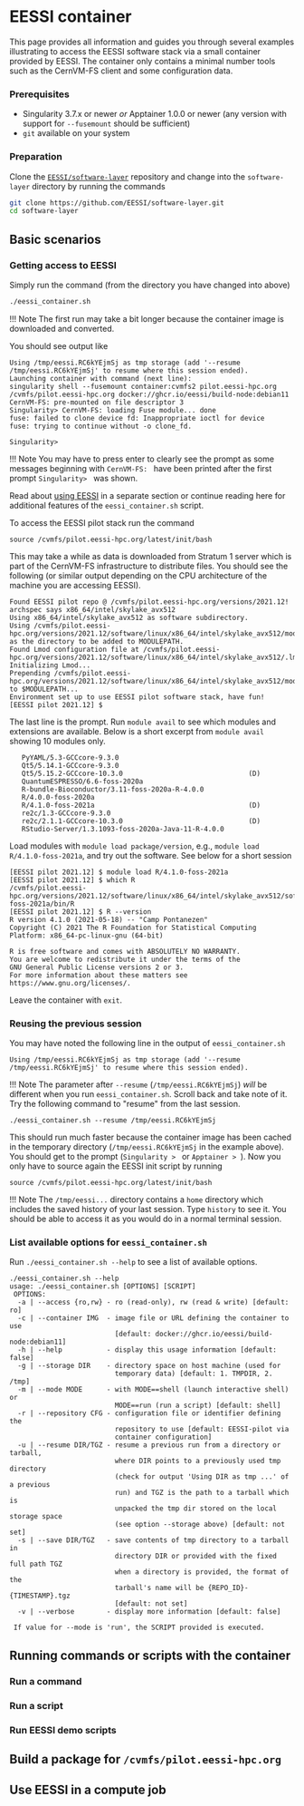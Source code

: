# EESSI container

This page provides all information and guides you through several examples
illustrating to access the EESSI software stack via a small container provided by
EESSI. The container only contains a minimal number tools such as the CernVM-FS
client and some configuration data.

### Prerequisites

- Singularity 3.7.x or newer _or_ Apptainer 1.0.0 or newer (any version with
  support for `--fusemount` should be sufficient)
- `git` available on your system

### Preparation

Clone the [`EESSI/software-layer`](https://github.com/EESSI/software-layer.git)
repository and change into the `software-layer` directory by running the commands
```bash
git clone https://github.com/EESSI/software-layer.git
cd software-layer
```

## Basic scenarios

### Getting access to EESSI

Simply run the command (from the directory you have changed into above)
```bash
./eessi_container.sh
```
!!! Note
    The first run may take a bit longer because the container image is
    downloaded and converted.

You should see output like
```
Using /tmp/eessi.RC6kYEjmSj as tmp storage (add '--resume /tmp/eessi.RC6kYEjmSj' to resume where this session ended).
Launching container with command (next line):
singularity shell --fusemount container:cvmfs2 pilot.eessi-hpc.org /cvmfs/pilot.eessi-hpc.org docker://ghcr.io/eessi/build-node:debian11
CernVM-FS: pre-mounted on file descriptor 3
Singularity> CernVM-FS: loading Fuse module... done
fuse: failed to clone device fd: Inappropriate ioctl for device
fuse: trying to continue without -o clone_fd.

Singularity>
```
!!! Note
    You may have to press enter to clearly see the prompt as some messages
    beginning with `CernVM-FS: ` have been printed after the first prompt
    `Singularity> ` was shown.

Read about [using EESSI](../../using_eessi) in a separate section or continue reading here
for additional features of the `eessi_container.sh` script.

To access the EESSI pilot stack run the command
```
source /cvmfs/pilot.eessi-hpc.org/latest/init/bash
```
This may take a while as data is downloaded from Stratum 1 server which is part of the
CernVM-FS infrastructure to distribute files. You should see the following (or
similar output depending on the CPU architecture of the machine you are accessing
EESSI).
```
Found EESSI pilot repo @ /cvmfs/pilot.eessi-hpc.org/versions/2021.12!
archspec says x86_64/intel/skylake_avx512
Using x86_64/intel/skylake_avx512 as software subdirectory.
Using /cvmfs/pilot.eessi-hpc.org/versions/2021.12/software/linux/x86_64/intel/skylake_avx512/modules/all as the directory to be added to MODULEPATH.
Found Lmod configuration file at /cvmfs/pilot.eessi-hpc.org/versions/2021.12/software/linux/x86_64/intel/skylake_avx512/.lmod/lmodrc.lua
Initializing Lmod...
Prepending /cvmfs/pilot.eessi-hpc.org/versions/2021.12/software/linux/x86_64/intel/skylake_avx512/modules/all to $MODULEPATH...
Environment set up to use EESSI pilot software stack, have fun!
[EESSI pilot 2021.12] $ 
```
The last line is the prompt. Run `module avail` to see which modules and
extensions are available. Below is a short excerpt from `module avail`
showing 10 modules only.
```
   PyYAML/5.3-GCCcore-9.3.0
   Qt5/5.14.1-GCCcore-9.3.0
   Qt5/5.15.2-GCCcore-10.3.0                               (D)
   QuantumESPRESSO/6.6-foss-2020a
   R-bundle-Bioconductor/3.11-foss-2020a-R-4.0.0
   R/4.0.0-foss-2020a
   R/4.1.0-foss-2021a                                      (D)
   re2c/1.3-GCCcore-9.3.0
   re2c/2.1.1-GCCcore-10.3.0                               (D)
   RStudio-Server/1.3.1093-foss-2020a-Java-11-R-4.0.0
```
Load modules with `module load package/version`, e.g.,
`module load R/4.1.0-foss-2021a`, and try out the software. See below for a short
session
```
[EESSI pilot 2021.12] $ module load R/4.1.0-foss-2021a
[EESSI pilot 2021.12] $ which R
/cvmfs/pilot.eessi-hpc.org/versions/2021.12/software/linux/x86_64/intel/skylake_avx512/software/R/4.1.0-foss-2021a/bin/R
[EESSI pilot 2021.12] $ R --version
R version 4.1.0 (2021-05-18) -- "Camp Pontanezen"
Copyright (C) 2021 The R Foundation for Statistical Computing
Platform: x86_64-pc-linux-gnu (64-bit)

R is free software and comes with ABSOLUTELY NO WARRANTY.
You are welcome to redistribute it under the terms of the
GNU General Public License versions 2 or 3.
For more information about these matters see
https://www.gnu.org/licenses/.
```
Leave the container with `exit`.
### Reusing the previous session
You may have noted the following line in the output of `eessi_container.sh`
```
Using /tmp/eessi.RC6kYEjmSj as tmp storage (add '--resume /tmp/eessi.RC6kYEjmSj' to resume where this session ended).
```
!!! Note
    The parameter after `--resume` (`/tmp/eessi.RC6kYEjmSj`) *will* be different
    when you run `eessi_container.sh`. Scroll back and take note of it.
Try the following command to "resume" from the last session.
```
./eessi_container.sh --resume /tmp/eessi.RC6kYEjmSj
```
This should run much faster because the container image has been cached in the
temporary directory (`/tmp/eessi.RC6kYEjmSj` in the example above). You should
get to the prompt (`Singularity > ` or `Apptainer > `). Now you only have
to source again the EESSI init script by running
```
source /cvmfs/pilot.eessi-hpc.org/latest/init/bash
```
!!! Note
    The `/tmp/eessi...` directory contains a `home` directory which includes
    the saved history of your last session. Type `history` to see it. You should
    be able to access it as you would do in a normal terminal session.
### List available options for `eessi_container.sh`
Run `./eessi_container.sh --help` to see a list of available options.
```
./eessi_container.sh --help
usage: ./eessi_container.sh [OPTIONS] [SCRIPT]
 OPTIONS:
  -a | --access {ro,rw} - ro (read-only), rw (read & write) [default: ro]
  -c | --container IMG  - image file or URL defining the container to use
                          [default: docker://ghcr.io/eessi/build-node:debian11]
  -h | --help           - display this usage information [default: false]
  -g | --storage DIR    - directory space on host machine (used for
                          temporary data) [default: 1. TMPDIR, 2. /tmp]
  -m | --mode MODE      - with MODE==shell (launch interactive shell) or
                          MODE==run (run a script) [default: shell]
  -r | --repository CFG - configuration file or identifier defining the
                          repository to use [default: EESSI-pilot via
                          container configuration]
  -u | --resume DIR/TGZ - resume a previous run from a directory or tarball,
                          where DIR points to a previously used tmp directory
                          (check for output 'Using DIR as tmp ...' of a previous
                          run) and TGZ is the path to a tarball which is
                          unpacked the tmp dir stored on the local storage space
                          (see option --storage above) [default: not set]
  -s | --save DIR/TGZ   - save contents of tmp directory to a tarball in
                          directory DIR or provided with the fixed full path TGZ
                          when a directory is provided, the format of the
                          tarball's name will be {REPO_ID}-{TIMESTAMP}.tgz
                          [default: not set]
  -v | --verbose        - display more information [default: false]

 If value for --mode is 'run', the SCRIPT provided is executed.
```
## Running commands or scripts with the container
### Run a command
### Run a script
### Run EESSI demo scripts

## Build a package for `/cvmfs/pilot.eessi-hpc.org`

## Use EESSI in a compute job
